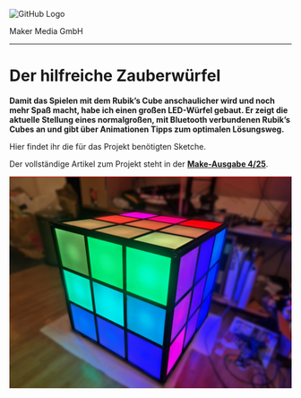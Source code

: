 ![GitHub Logo](http://www.heise.de/make/icons/make_logo.png)

Maker Media GmbH

***

# Der hilfreiche Zauberwürfel

**Damit das Spielen mit dem Rubik’s Cube anschaulicher wird und noch mehr Spaß macht, habe ich einen großen LED-Würfel gebaut. Er zeigt die aktuelle Stellung eines normalgroßen, mit Bluetooth verbundenen Rubik’s Cubes an und gibt über Animationen Tipps zum optimalen Lösungsweg.**

Hier findet ihr die für das Projekt benötigten Sketche.

Der vollständige Artikel zum Projekt steht in der **[Make-Ausgabe 4/25](https://www.heise.de/select/make/2025/4)**.

![Aufmacherbild aus dem Heft](https://github.com/MakeMagazinDE/Zauberwuerfel/blob/main/Bild%2001%20-%2020250409_001212.jpg)
